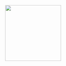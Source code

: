 <div>
<img height="180em"  src = "![Anurag's GitHub stats](https://github-readme-stats.vercel.app/api?username=vivianecorrea&count_private=true)"/>
</div> 
